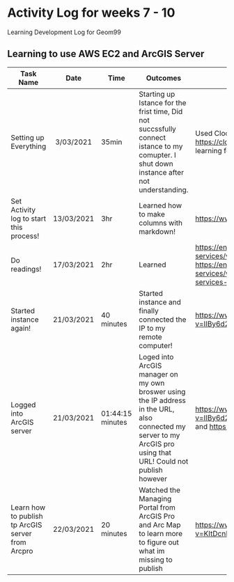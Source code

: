 # Activity Log for weeks 7 - 10
Learning Development Log for Geom99

## Learning to use AWS EC2 and ArcGIS Server

| Task Name     | Date     | Time   | Outcomes | Resources  | To Do / HomeWork |
| ------------- |:--------:| ------ | ---------| ---------- | ----- |
| Setting up Everything| 3/03/2021 | 35min | Starting up Istance for the frist time, Did not succssfully connect istance to my comupter. I shut down instance after not understanding.  | Used Clockify to track my time https://clockify.me/tracker at the end it said I was learning for 47 mintues.  | Learning to to connect instance IP address to my comupter. And read https://www.mindtools.com/pages/article/newHTE_03.htm To set up Activity log  |
| Set Activity log to start this process! | 13/03/2021 | 3hr |Learned how to make columns with markdown! | https://www.markdownguide.org/extended-syntax/ | Still can not get intance to connect to my comupter maybe ask someone else what they did.|
| Do readings!  | 17/03/2021 | 2hr |Learned  | https://enterprise.arcgis.com/en/server/latest/publish-services/windows/services-in-arcgis-enterprise.htm https://enterprise.arcgis.com/en/server/latest/publish-services/windows/relationships-between-web-services-and-portal-items.htm| Rewatch Shawns Video|
| Started instance again!  | 21/03/2021 | 40 minutes | Started instance and finally connected the IP to my remote computer!  |https://www.youtube.com/watch?v=IIBy6d2whEg&ab_channel=ShawnatGeomaticsFleming |Learn how to connect ArcGIS Server!|
| Logged into ArcGIS server | 21/03/2021 | 01:44:15 minutes | Loged into ArcGIS manager on my own broswer using the IP address in the URL, also connected my server to my ArcGIS pro using that URL! Could not publish however | https://www.youtube.com/watch?v=IIBy6d2whEg&ab_channel=ShawnatGeomaticsFleming and https://www.duckdns.org/ | Homework, keeping playing with the server to leanr how to publish to Canada Map to Server now! Also I loged into DuckDNS need to figure out how to change my domain!|
| Learn how to publish tp ArcGIS server from Arcpro | 22/03/2021 | 20 minutes | Watched the Managing Portal from ArcGIS Pro and Arc Map to learn more to figure out what im missing to publish | https://www.youtube.com/watch?v=KItDcnDQce0&ab_channel=ShawnatGeomaticsFleming | Homework, Create a DucksDNS|




